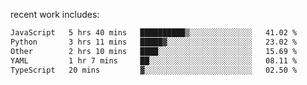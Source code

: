 
<!--<img width="1415" height="100" alt="blu" src="https://github.com/rdsilva01/rdsilva01/assets/101207588/deb060e5-d035-4f09-b511-e3f50605b207">-->

<!-- \> Enthusiastic about developing and building solutions <br>
\> Computer Science and Engineering @ UBI -->

<!-- <a href="https://www.rodrigosilva.live/">personal website</a> 🏁 -->

<!-- ![](https://komarev.com/ghpvc/?username=rdsilva01) -->

recent work includes:
<!--START_SECTION:waka-->

```txt
JavaScript   5 hrs 40 mins   ██████████▒░░░░░░░░░░░░░░   41.02 %
Python       3 hrs 11 mins   █████▓░░░░░░░░░░░░░░░░░░░   23.02 %
Other        2 hrs 10 mins   ████░░░░░░░░░░░░░░░░░░░░░   15.69 %
YAML         1 hr 7 mins     ██░░░░░░░░░░░░░░░░░░░░░░░   08.11 %
TypeScript   20 mins         ▓░░░░░░░░░░░░░░░░░░░░░░░░   02.50 %
```

<!--END_SECTION:waka-->

